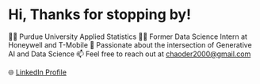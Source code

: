 # Hi, Thanks for stopping by!

👨‍🎓 Purdue University Applied Statistics 
👨‍💼 Former Data Science Intern at Honeywell and T-Mobile
🚀 Passionate about the intersection of Generative AI and Data Science
📫 Feel free to reach out at chaoder2000@gmail.com

🌐 [LinkedIn Profile](https://www.linkedin.com/in/yourusername)